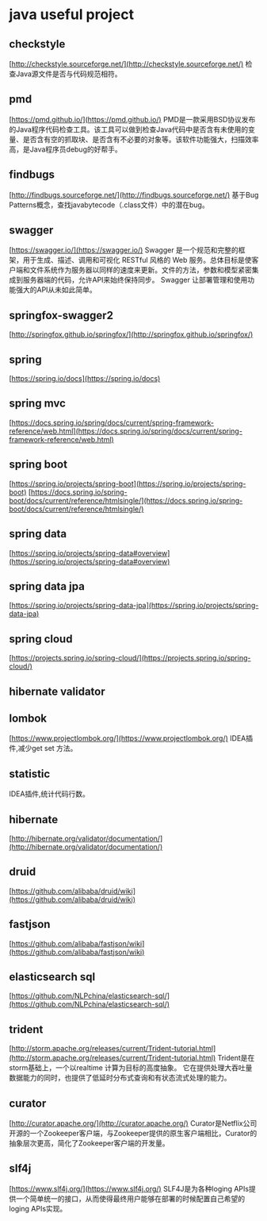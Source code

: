 # java useful project

## checkstyle 
[http://checkstyle.sourceforge.net/](http://checkstyle.sourceforge.net/)
检查Java源文件是否与代码规范相符。

## pmd
[https://pmd.github.io/](https://pmd.github.io/)
PMD是一款采用BSD协议发布的Java程序代码检查工具。该工具可以做到检查Java代码中是否含有未使用的变量、是否含有空的抓取块、是否含有不必要的对象等。该软件功能强大，扫描效率高，是Java程序员debug的好帮手。

## findbugs
[http://findbugs.sourceforge.net/](http://findbugs.sourceforge.net/)
基于Bug Patterns概念，查找javabytecode（.class文件）中的潜在bug。

## swagger
[https://swagger.io/](https://swagger.io/)
Swagger 是一个规范和完整的框架，用于生成、描述、调用和可视化 RESTful 风格的 Web 服务。总体目标是使客户端和文件系统作为服务器以同样的速度来更新。文件的方法，参数和模型紧密集成到服务器端的代码，允许API来始终保持同步。 Swagger 让部署管理和使用功能强大的API从未如此简单。

## springfox-swagger2
[http://springfox.github.io/springfox/](http://springfox.github.io/springfox/)

## spring
[https://spring.io/docs](https://spring.io/docs)

## spring mvc
[https://docs.spring.io/spring/docs/current/spring-framework-reference/web.html](https://docs.spring.io/spring/docs/current/spring-framework-reference/web.html)

## spring boot
[https://spring.io/projects/spring-boot](https://spring.io/projects/spring-boot)
[https://docs.spring.io/spring-boot/docs/current/reference/htmlsingle/](https://docs.spring.io/spring-boot/docs/current/reference/htmlsingle/)

## spring data
[https://spring.io/projects/spring-data#overview](https://spring.io/projects/spring-data#overview)

## spring data jpa
[https://spring.io/projects/spring-data-jpa](https://spring.io/projects/spring-data-jpa)

## spring cloud
[https://projects.spring.io/spring-cloud/](https://projects.spring.io/spring-cloud/)

## hibernate validator

## lombok
[https://www.projectlombok.org/](https://www.projectlombok.org/)
IDEA插件,减少get set 方法。

## statistic
IDEA插件,统计代码行数。

## hibernate
[http://hibernate.org/validator/documentation/](http://hibernate.org/validator/documentation/)

## druid
[https://github.com/alibaba/druid/wiki](https://github.com/alibaba/druid/wiki)

## fastjson
[https://github.com/alibaba/fastjson/wiki](https://github.com/alibaba/fastjson/wiki)

## elasticsearch sql
[https://github.com/NLPchina/elasticsearch-sql/](https://github.com/NLPchina/elasticsearch-sql/)

## trident
[http://storm.apache.org/releases/current/Trident-tutorial.html](http://storm.apache.org/releases/current/Trident-tutorial.html)
Trident是在storm基础上，一个以realtime 计算为目标的高度抽象。 它在提供处理大吞吐量数据能力的同时，也提供了低延时分布式查询和有状态流式处理的能力。

## curator
[http://curator.apache.org/](http://curator.apache.org/)
Curator是Netflix公司开源的一个Zookeeper客户端，与Zookeeper提供的原生客户端相比，Curator的抽象层次更高，简化了Zookeeper客户端的开发量。

## slf4j
[https://www.slf4j.org/](https://www.slf4j.org/)
SLF4J是为各种loging APIs提供一个简单统一的接口，从而使得最终用户能够在部署的时候配置自己希望的loging APIs实现。




